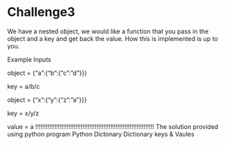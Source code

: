 # Challenge3
We have a nested object, we would like a function that you pass in the object and a key and get back the value. How this is implemented is up to you.

Example Inputs

object = {“a”:{“b”:{“c”:”d”}}}

key = a/b/c

object = {“x”:{“y”:{“z”:”a”}}}

key = x/y/z

value = a
!!!!!!!!!!!!!!!!!!!!!!!!!!!!!!!!!!!!!!!!!!!!!!!!!!!!!!!!!!!!!!!!!!!!
The solution provided using python program
Python Dictonary 
Dictionary keys & Vaules
